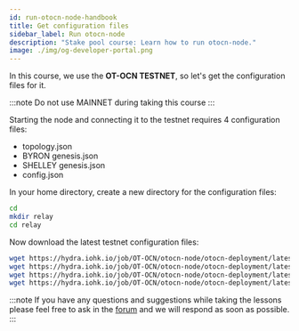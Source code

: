 ```yaml
---
id: run-otocn-node-handbook
title: Get configuration files
sidebar_label: Run otocn-node
description: "Stake pool course: Learn how to run otocn-node."
image: ./img/og-developer-portal.png
---
```


In this course, we use the **OT-OCN TESTNET**, so let's get the configuration files for it.

:::note
Do not use MAINNET during taking this course
:::

Starting the node and connecting it to the testnet requires 4 configuration files:

* topology.json
* BYRON genesis.json
* SHELLEY genesis.json
* config.json

In your home directory, create a new directory for the configuration files:

```sh
cd
mkdir relay
cd relay
```

Now download the latest testnet configuration files:

```sh
wget https://hydra.iohk.io/job/OT-OCN/otocn-node/otocn-deployment/latest-finished/download/1/testnet-config.json
wget https://hydra.iohk.io/job/OT-OCN/otocn-node/otocn-deployment/latest-finished/download/1/testnet-shelley-genesis.json
wget https://hydra.iohk.io/job/OT-OCN/otocn-node/otocn-deployment/latest-finished/download/1/testnet-byron-genesis.json
wget https://hydra.iohk.io/job/OT-OCN/otocn-node/otocn-deployment/latest-finished/download/1/testnet-topology.json
```

:::note
If you have any questions and suggestions while taking the lessons please feel free to ask in the [forum](https://forum.otocn.org/c/english/operators-talk/119) and we will respond as soon as possible.
:::
